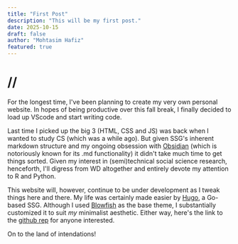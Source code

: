 ```yaml
---
title: "First Post"
description: "This will be my first post."
date: 2025-10-15
draft: false
author: "Mohtasim Hafiz"
featured: true
---
```


# //

For the longest time, I've been planning to create my very own personal website. In hopes of being productive over this fall break, I finally decided to load up VScode and start writing code.

Last time I picked up the big 3 (HTML, CSS and JS) was back when I wanted to study CS (which was a while ago). But given SSG's inherent markdown structure and my ongoing obsession with [Obsidian](https://obsidian.md/) (which is notoriously known for its .md functionality) it didn't take much time to get things sorted. Given my interest in (semi)technical social science research, henceforth, I'll digress from WD altogether and entirely devote my attention to R and Python. 

This website will, however, continue to be under development as I tweak things here and there. My life was certainly made easier by [Hugo](https://gohugo.io/), a Go-based SSG. Although I used [Blowfish](https://blowfish.page/) as the base theme, I substantially customized it to suit *my* minimalist aesthetic. Either way, here's the link to the [github rep](https://github.com/inte11enectar/inte11enectar.github.io/tree/main) for anyone interested. 

On to the land of intendations! 

